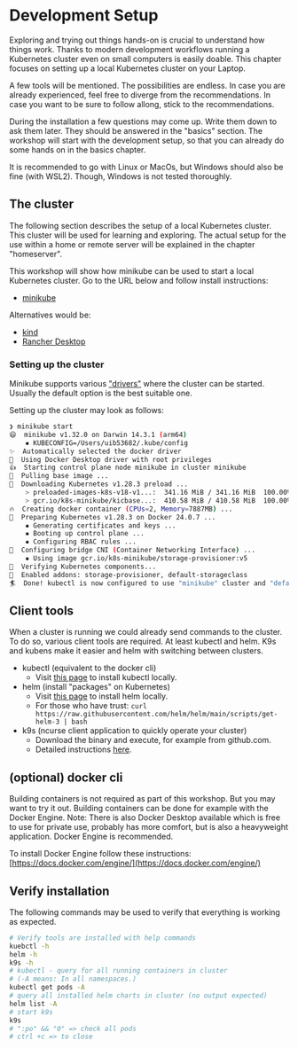# Development Setup

Exploring and trying out things hands-on is crucial to understand how things work. Thanks to modern development workflows running a Kubernetes cluster even on small computers is easily doable. This chapter focuses on setting up a local Kubernetes cluster on your Laptop.

A few tools will be mentioned. The possibilities are endless. In case you are already experienced, feel free to diverge from the recommendations. In case you want to be sure to follow allong, stick to the recommendations.

During the installation a few questions may come up. Write them down to ask them later. They should be answered in the "basics" section. The workshop will start with the development setup, so that you can already do some hands on in the basics chapter.

It is recommended to go with Linux or MacOs, but Windows should also be fine (with WSL2). Though, Windows is not tested thoroughly.

## The cluster

The following section describes the setup of a local Kubernetes cluster. This cluster will be used for learning and exploring. The actual setup for the use within a home or remote server will be explained in the chapter "homeserver".

This workshop will show how minikube can be used to start a local Kubernetes cluster. Go to the URL below and follow install instructions:

* [minikube](https://minikube.sigs.k8s.io/docs/start/)

Alternatives would be:

* [kind](https://kind.sigs.k8s.io/)
* [Rancher Desktop](https://rancherdesktop.io/)

### Setting up the cluster

Minikube supports various ["drivers"](https://minikube.sigs.k8s.io/docs/start/) where the cluster can be started. Usually the default option is the best suitable one.

Setting up the cluster may look as follows:

```sh
❯ minikube start
😄  minikube v1.32.0 on Darwin 14.3.1 (arm64)
    ▪ KUBECONFIG=/Users/uib53682/.kube/config
✨  Automatically selected the docker driver
📌  Using Docker Desktop driver with root privileges
👍  Starting control plane node minikube in cluster minikube
🚜  Pulling base image ...
💾  Downloading Kubernetes v1.28.3 preload ...
    > preloaded-images-k8s-v18-v1...:  341.16 MiB / 341.16 MiB  100.00% 25.42 M
    > gcr.io/k8s-minikube/kicbase...:  410.58 MiB / 410.58 MiB  100.00% 15.58 M
🔥  Creating docker container (CPUs=2, Memory=7887MB) ...
🐳  Preparing Kubernetes v1.28.3 on Docker 24.0.7 ...
    ▪ Generating certificates and keys ...
    ▪ Booting up control plane ...
    ▪ Configuring RBAC rules ...
🔗  Configuring bridge CNI (Container Networking Interface) ...
    ▪ Using image gcr.io/k8s-minikube/storage-provisioner:v5
🔎  Verifying Kubernetes components...
🌟  Enabled addons: storage-provisioner, default-storageclass
🏄  Done! kubectl is now configured to use "minikube" cluster and "default" namespace by default
```

## Client tools

When a cluster is running we could already send commands to the cluster. To do so, various client tools are required. At least kubectl and helm. K9s and kubens make it easier and helm with switching between clusters.

* kubectl (equivalent to the docker cli)
    * Visit [this page](https://kubernetes.io/docs/tasks/tools/#kubectl) to install kubectl locally.
* helm (install "packages" on Kubernetes)
    * Visit [this page](https://helm.sh/docs/intro/install/#from-script) to install helm locally.
    * For those who have trust: `curl https://raw.githubusercontent.com/helm/helm/main/scripts/get-helm-3 | bash`
* k9s (ncurse client application to quickly operate your cluster)
    * Download the binary and execute, for example from github.com.
    * Detailed instructions [here](https://k9scli.io/topics/install/).

## (optional) docker cli

Building containers is not required as part of this workshop. But you may want to try it out. Building containers can be done for example with the Docker Engine. Note: There is also Docker Desktop available which is free to use for private use, probably has more comfort, but is also a heavyweight application. Docker Engine is recommended.

To install Docker Engine follow these instructions: [https://docs.docker.com/engine/](https://docs.docker.com/engine/)

## Verify installation

The following commands may be used to verify that everything is working as expected.

```sh
# Verify tools are installed with help commands
kuebctl -h
helm -h
k9s -h
# kubectl - query for all running containers in cluster
# (-A means: In all namespaces.)
kubectl get pods -A
# query all installed helm charts in cluster (no output expected)
helm list -A
# start k9s
k9s
# ":po" && "0" => check all pods
# ctrl +c => to close
```
